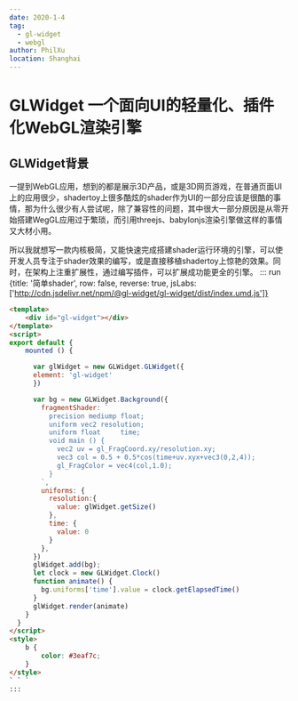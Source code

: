 ```yaml
---
date: 2020-1-4
tag:
  - gl-widget
  - webgl
author: PhilXu
location: Shanghai  
---
```


# GLWidget  一个面向UI的轻量化、插件化WebGL渲染引擎
## GLWidget背景
一提到WebGL应用，想到的都是展示3D产品，或是3D网页游戏，在普通页面UI上的应用很少，shadertoy上很多酷炫的shader作为UI的一部分应该是很酷的事情，那为什么很少有人尝试呢，除了兼容性的问题，其中很大一部分原因是从零开始搭建WegGL应用过于繁琐，而引用threejs、babylonjs渲染引擎做这样的事情又大材小用。

所以我就想写一款内核极简，又能快速完成搭建shader运行环境的引擎，可以使开发人员专注于shader效果的编写，或是直接移植shadertoy上惊艳的效果。同时，在架构上注重扩展性，通过编写插件，可以扩展成功能更全的引擎。
::: run {title: '简单shader', row: false, reverse: true, jsLabs: ['http://cdn.jsdelivr.net/npm/@gl-widget/gl-widget/dist/index.umd.js']}
```html
<template>
    <div id="gl-widget"></div>
</template>
<script>
export default {
    mounted () {

      var glWidget = new GLWidget.GLWidget({
      element: 'gl-widget'
      })

      var bg = new GLWidget.Background({
        fragmentShader: `
          precision mediump float;
          uniform vec2 resolution;
          uniform float     time; 
          void main () {
            vec2 uv = gl_FragCoord.xy/resolution.xy;   
            vec3 col = 0.5 + 0.5*cos(time+uv.xyx+vec3(0,2,4));
            gl_FragColor = vec4(col,1.0);
          }
        `,
        uniforms: {
          resolution:{
            value: glWidget.getSize()
          },
          time: {
            value: 0
          }
        },
      })
      glWidget.add(bg);
      let clock = new GLWidget.Clock()
      function animate() {
        bg.uniforms['time'].value = clock.getElapsedTime()
      }
      glWidget.render(animate)
    }
  }
</script> 
<style>
    b {
        color: #3eaf7c;
    }
</style>
` ` `
:::


